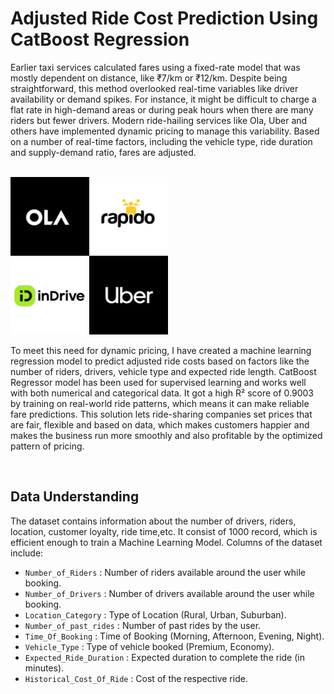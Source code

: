 # Adjusted Ride Cost Prediction Using CatBoost Regression
<p>Earlier taxi services calculated fares using a fixed-rate model that was mostly dependent on distance, like ₹7/km or ₹12/km. Despite being straightforward, this method overlooked real-time variables like driver availability or demand spikes. For instance, it might be difficult to charge a flat rate in high-demand areas or during peak hours when there are many riders but fewer drivers. Modern ride-hailing services like Ola, Uber and others have implemented dynamic pricing to manage this variability. Based on a number of real-time factors, including the vehicle type, ride duration and supply-demand ratio, fares are adjusted.</p>
<br>
<img src='cab_service_logo.webp' height=50% width=50%>
<br>
<p>To meet this need for dynamic pricing, I have created a machine learning regression model to predict adjusted ride costs based on factors like the number of riders, drivers, vehicle type and expected ride length. CatBoost Regressor model has been used for supervised learning and works well with both numerical and categorical data. It got a high R² score of 0.9003 by training on real-world ride patterns, which means it can make reliable fare predictions. This solution lets ride-sharing companies set prices that are fair, flexible and based on data, which makes customers happier and makes the business run more smoothly and also profitable by the optimized pattern of pricing.</p>
<br>

## Data Understanding
  The dataset contains information about the number of drivers, riders, location, customer loyalty, ride time,etc. It consist of 1000 record, which is efficient enough to train a Machine Learning Model. Columns of the dataset include:
<ul>
  <li><code>Number_of_Riders</code> : Number of riders available around the user while booking.</li>
  <li><code>Number_of_Drivers</code> : Number of drivers available around the user while booking.</li>
  <li><code>Location_Category</code> : Type of Location (Rural, Urban, Suburban).</li>
  <li><code>Number_of_past_rides</code> : Number of past rides by the user.</li>
  <li><code>Time_Of_Booking</code> : Time of Booking (Morning, Afternoon, Evening, Night).</li>
  <li><code>Vehicle_Type</code> : Type of vehicle booked (Premium, Economy).</li>
  <li><code>Expected_Ride_Duration</code> : Expected duration to complete the ride (in minutes).</li>
  <li><code>Historical_Cost_Of_Ride</code> : Cost of the respective ride.</li>
</ul>
<br>

## 
